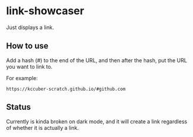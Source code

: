 # link-showcaser
Just displays a link.

## How to use
Add a hash (#) to the end of the URL, and then after the hash, put the URL you want to link to.

For example:
```
https://kccuber-scratch.github.io/#github.com
```
## Status
Currently is kinda broken on dark mode, and it will create a link regardless of whether it is actually a link.
